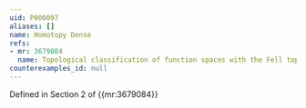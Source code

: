 ```yaml
---
uid: P000097
aliases: []
name: Homotopy Dense
refs:
- mr: 3679084
  name: Topological classification of function spaces with the Fell topology IV
counterexamples_id: null
---
```

Defined in Section 2 of {{mr:3679084}}
